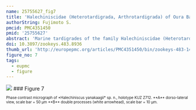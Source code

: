 ```yaml
---
name: 25755627_fig7
title: 'Halechiniscidae (Heterotardigrada, Arthrotardigrada) of Oura Bay, Okinawajima, Ryukyu Islands, with descriptions of three new species.'
authorString: Fujimoto S.
pmcid: PMC4351450
pmid: '25755627'
abstract: 'Marine tardigrades of the family Halechiniscidae (Heterotardigrada: Arthrotardigrada) are reported from Oura Bay, Okinawajima, one of the Ryukyu Islands, Japan, including Dipodarctus sp., Florarctuswunai sp. n., Halechiniscuschurakaagii sp. n., Halechiniscusyanakaagii sp. n. and Styraconyx sp. The attributes distinguishing Florarctuswunai sp. n. from its congeners is a combination of two characters, the smooth dorsal cuticle and two small projections of the caudal alae caestus. Halechiniscuschurakaagii sp. n. is differentiated from its congeners by the combination of two characters, the robust cephalic cirrophores and the scapular processes with flat oval tips, while Halechiniscusyanakaagii sp. n. can be identified by the laterally protruded arched double processes with acute tips situated dorsally at the level of leg I. A list of marine tardigrades reported from the Ryukyu Islands is provided.'
doi: 10.3897/zookeys.483.8936
thumb_url: 'http://europepmc.org/articles/PMC4351450/bin/zookeys-483-149-g007.gif'
figure_no: 7
tags:
  - eupmc
  - figure
---
```

<img src='http://europepmc.org/articles/PMC4351450/bin/zookeys-483-149-g007.jpg' style='max-height: 300px'>
### Figure 7
<p style='font-size: 10px;'>Phase contrast micrograph of *<named-content content-type="taxon-name"><named-content content-type="genus">Halechiniscus</named-content> <named-content content-type="species">yanakaagii</named-content></named-content>* sp. n., holotype KUZ Z712. **A** dorso-lateral view, scale bar = 50 μm **B** double processes (white arrowhead), scale bar = 10 μm.</p>